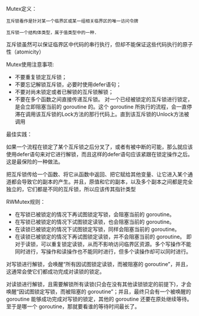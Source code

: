 Mutex定义：

    互斥锁看作是针对某一个临界区或某一组相关临界区的唯一访问令牌

    互斥锁一个结构体类型，属于值类型中的一种.

   互斥锁虽然可以保证临界区中代码的串行执行，但却不能保证这些代码执行的原子性（atomicity）

Mutex使用注意事项: 

* 不要重复锁定互斥锁；
* 不要忘记解锁互斥锁，必要时使用defer语句；
* 不要对尚未锁定或者已解锁的互斥锁解锁；
* 不要在多个函数之间直接传递互斥锁。
对一个已经被锁定的互斥锁进行锁定，是会立即阻塞当前的 goroutine 的。这个 goroutine 所执行的流程，会一直停滞在调用该互斥锁的Lock方法的那行代码上。直到该互斥锁的Unlock方法被调用

最佳实践：

如果一个流程在锁定了某个互斥锁之后分叉了，或者有被中断的可能，那么就应该使用defer语句来对它进行解锁，而且这样的defer语句应该紧跟在锁定操作之后。这是最保险的一种做法。

把互斥锁传给一个函数、将它从函数中返回、把它赋给其他变量、让它进入某个通道都会导致它的副本的产生。并且，原值和它的副本，以及多个副本之间都是完全独立的，它们都是不同的互斥锁，所以应该传其指针类型


RWMutex规则：

* 在写锁已被锁定的情况下再试图锁定写锁，会阻塞当前的 goroutine。
* 在写锁已被锁定的情况下试图锁定读锁，也会阻塞当前的 goroutine。
* 在读锁已被锁定的情况下试图锁定写锁，同样会阻塞当前的 goroutine。
* 在读锁已被锁定的情况下再试图锁定读锁，并不会阻塞当前的 goroutine。
即对于读锁，可以重复锁定读锁，从而不影响访问临界区资源。多个写操作不能同时进行，写操作和读操作也不能同时进行，但多个读操作却可以同时进行。

对写锁进行解锁，会唤醒“所有因试图锁定读锁，而被阻塞的 goroutine”，并且，这通常会使它们都成功完成对读锁的锁定。

对读锁进行解锁，且需要解锁所有读锁(只会在没有其他读锁锁定的前提下)，才会唤醒“因试图锁定写锁，而被阻塞的 goroutine”；并且，最终只会有一个被唤醒的 goroutine 能够成功完成对写锁的锁定，其他的 goroutine 还要在原处继续等待。至于是哪一个 goroutine，那就要看谁的等待时间最长了。

